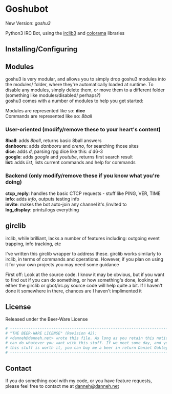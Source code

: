 Goshubot
========
New Version: _goshu3_

Python3 IRC Bot, using the [irclib3](http://github.com/Danneh/python-irclib) and [colorama](http://pypi.python.org/pypi/colorama) libraries

Installing/Configuring
----------------------
<section for users here, including installing python3, and installing the required libs>

Modules
-------
goshu3 is very modular, and allows you to simply drop goshu3 modules into the modules/ folder, where they're automatically loaded at runtime. To disable any modules, simply delete them, or move them to a different folder (something like modules/disabled/ perhaps?)  
goshu3 comes with a number of modules to help you get started:

Modules are represented like so: **dice**  
Commands are represented like so: _8ball_ 

### User-oriented  (modify/remove these to your heart's content)
**8ball**: adds _8ball_, returns basic 8ball answers  
**danbooru**: adds _danbooru_ and _oreno_, for searching those sites  
**dice**: adds _d_, parsing rpg dice like this: _d_ d6-3  
**google**: adds _google_ and _youtube_, returns first search result  
**list**: adds _list_, lists current commands and help for commands

### Backend  (only modify/remove these if you know what you're doing)
**ctcp_reply**: handles the basic CTCP requests - stuff like PING, VER, TIME  
**info**: adds _info_, outputs testing info  
**invite**: makes the bot auto-join any channel it's /invited to  
**log_display**: prints/logs everything

girclib
-------------------
irclib, while brilliant, lacks a number of features including: outgoing event trapping, info tracking, etc

I've written this girclib wrapper to address these. girclib works similarly to irclib, in terms of commands and operations. However, if you plan on using it for your own projects you may need some guidance

First off: Look at the source code. I know it may be obvious, but if you want to find out if you can do something, or how something's done, looking at either the girclib or gbot/irc.py source code will help quite a bit. If I haven't done it somewhere in there, chances are I haven't implimented it

<docs here>

License
-------
Released under the Beer-Ware License
```python
# ----------------------------------------------------------------------------  
# "THE BEER-WARE LICENSE" (Revision 42):  
# <danneh@danneh.net> wrote this file. As long as you retain this notice you  
# can do whatever you want with this stuff. If we meet some day, and you think  
# this stuff is worth it, you can buy me a beer in return Daniel Oakley  
# ----------------------------------------------------------------------------
```

Contact
-------
If you do something cool with my code, or you have feature requests, please feel free to contact me at danneh@danneh.net